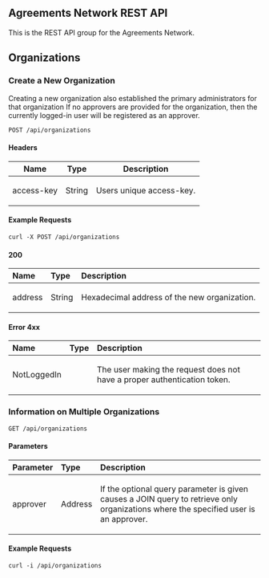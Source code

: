 ## Agreements Network REST API

This is the REST API group for the Agreements Network.

## Organizations

### Create a New Organization

<p>Creating a new organization also established the primary administrators for that organization If no approvers are provided for the organization, then the currently logged-in user will be registered as an approver.</p>

```endpoint
POST /api/organizations
```

#### Headers

| Name    | Type      | Description                          |
|---------|-----------|--------------------------------------|
| access-key | String | <p>Users unique access-key.</p>|



#### Example Requests


```curl
curl -X POST /api/organizations
```



#### 200

| Name     | Type       | Description                           |
|:---------|:-----------|:--------------------------------------|
| address | String | <p>Hexadecimal address of the new organization.</p>|



#### Error 4xx

| Name     | Type       | Description                           |
|:---------|:-----------|:--------------------------------------|
| NotLoggedIn |  | <p>The user making the request does not have a proper authentication token.</p>|


### Information on Multiple Organizations



```endpoint
GET /api/organizations
```





#### Parameters

| Parameter     | Type       | Description                           |
|:---------|:-----------|:--------------------------------------|
| approver | Address | <p>If the optional query parameter is given causes a JOIN query to retrieve only organizations where the specified user is an approver.</p>|

#### Example Requests


```curl
curl -i /api/organizations
```






